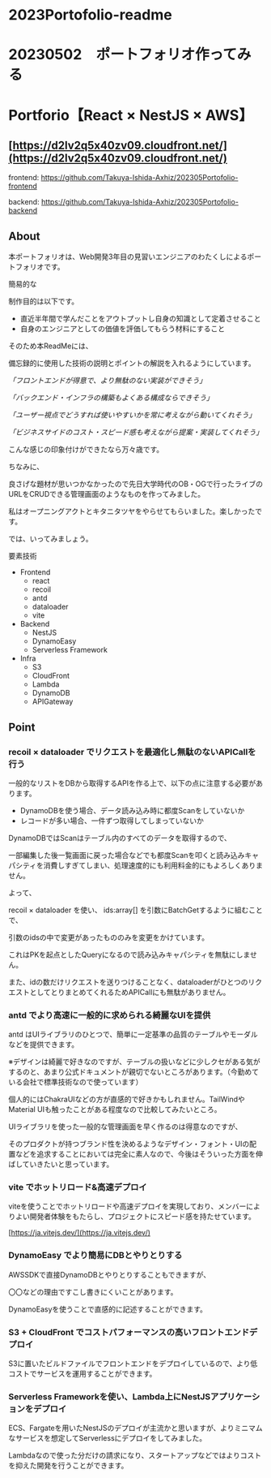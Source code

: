 # 2023Portofolio-readme

# 20230502　ポートフォリオ作ってみる

# Portforio【React × NestJS × AWS】

## [https://d2lv2q5x40zv09.cloudfront.net/](https://d2lv2q5x40zv09.cloudfront.net/)

frontend: https://github.com/Takuya-Ishida-Axhiz/202305Portofolio-frontend

backend: https://github.com/Takuya-Ishida-Axhiz/202305Portofolio-backend

## About

本ポートフォリオは、Web開発3年目の見習いエンジニアのわたくしによるポートフォリオです。

簡易的な

制作目的は以下です。

- 直近半年間で学んだことをアウトプットし自身の知識として定着させること
- 自身のエンジニアとしての価値を評価してもらう材料にすること

そのため本ReadMeには、

備忘録的に使用した技術の説明とポイントの解説を入れるようにしています。

*「フロントエンドが得意で、より無駄のない実装ができそう」*

*「バックエンド・インフラの構築もよくある構成ならできそう」*

*「ユーザー視点でどうすれば使いやすいかを常に考えながら動いてくれそう」*

*「ビジネスサイドのコスト・スピード感も考えながら提案・実装してくれそう」*

こんな感じの印象付けができたなら万々歳です。

ちなみに、

良さげな題材が思いつかなかったので先日大学時代のOB・OGで行ったライブのURLをCRUDできる管理画面のようなものを作ってみました。

私はオープニングアクトとキタニタツヤをやらせてもらいました。楽しかったです。

では、いってみましょう。

要素技術

- Frontend
    - react
    - recoil
    - antd
    - dataloader
    - vite
- Backend
    - NestJS
    - DynamoEasy
    - Serverless Framework
- Infra
    - S3
    - CloudFront
    - Lambda
    - DynamoDB
    - APIGateway

## Point

### recoil × dataloader でリクエストを最適化し無駄のないAPICallを行う

一般的なリストをDBから取得するAPIを作る上で、以下の点に注意する必要があります。

- DynamoDBを使う場合、データ読み込み時に都度Scanをしていないか
- レコードが多い場合、一件ずつ取得してしまっていないか

DynamoDBではScanはテーブル内のすべてのデータを取得するので、

一部編集した後一覧画面に戻った場合などでも都度Scanを叩くと読み込みキャパシティを消費しすぎてしまい、処理速度的にも利用料金的にもよろしくありません。

よって、

recoil × dataloader を使い、 ids:array[] を引数にBatchGetするように組むことで、

引数のidsの中で変更があったもののみを変更をかけています。

これはPKを起点としたQueryになるので読み込みキャパシティを無駄にしません。

また、idの数だけリクエストを送りつけることなく、dataloaderがひとつのリクエストとしてとりまとめてくれるためAPICallにも無駄がありません。

### antd でより高速に一般的に求められる綺麗なUIを提供

antd はUIライブラリのひとつで、簡単に一定基準の品質のテーブルやモーダルなどを提供できます。

※デザインは綺麗で好きなのですが、テーブルの扱いなどに少しクセがある気がするのと、あまり公式ドキュメントが親切でないところがあります。（今勤めている会社で標準技術なので使っています）

個人的にはChakraUIなどの方が直感的で好きかもしれません。TailWindや Material UIも触ったことがある程度なので比較してみたいところ。

UIライブラリを使った一般的な管理画面を早く作るのは得意なのですが、

そのプロダクトが持つブランド性を決めるようなデザイン・フォント・UIの配置などを追求することにおいては完全に素人なので、今後はそういった方面を伸ばしていきたいと思っています。

### vite でホットリロード&高速デプロイ

viteを使うことでホットリロードや高速デプロイを実現しており、メンバーによりよい開発者体験をもたらし、プロジェクトにスピード感を持たせています。

[https://ja.vitejs.dev/](https://ja.vitejs.dev/)

### DynamoEasy でより簡易にDBとやりとりする

AWSSDKで直接DynamoDBとやりとりすることもできますが、

〇〇などの理由ですこし書きにくいことがあります。

DynamoEasyを使うことで直感的に記述することができます。

### S3 + CloudFront でコストパフォーマンスの高いフロントエンドデプロイ

S3に置いたビルドファイルでフロントエンドをデプロイしているので、より低コストでサービスを運用することができます。

### Serverless Frameworkを使い、Lambda上にNestJSアプリケーションをデプロイ

ECS、Fargateを用いたNestJSのデプロイが主流かと思いますが、よりミニマムなサービスを想定してServerlessにデプロイをしてみました。

 Lambdaなので使った分だけの請求になり、スタートアップなどではよりコストを抑えた開発を行うことができます。
